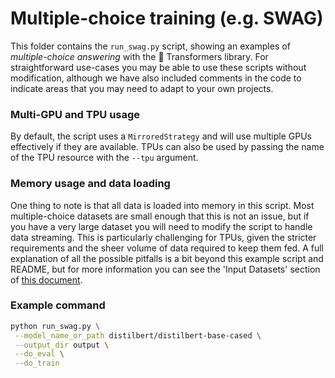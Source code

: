 <!---
Copyright 2021 The HuggingFace Team. All rights reserved.

Licensed under the Apache License, Version 2.0 (the "License");
you may not use this file except in compliance with the License.
You may obtain a copy of the License at

    http://www.apache.org/licenses/LICENSE-2.0

Unless required by applicable law or agreed to in writing, software
distributed under the License is distributed on an "AS IS" BASIS,
WITHOUT WARRANTIES OR CONDITIONS OF ANY KIND, either express or implied.
See the License for the specific language governing permissions and
limitations under the License.
-->
# Multiple-choice training (e.g. SWAG)

This folder contains the `run_swag.py` script, showing an examples of *multiple-choice answering* with the 
🤗 Transformers library. For straightforward use-cases you may be able to use these scripts without modification, 
although we have also included comments in the code to indicate areas that you may need to adapt to your own projects.

### Multi-GPU and TPU usage

By default, the script uses a `MirroredStrategy` and will use multiple GPUs effectively if they are available. TPUs
can also be used by passing the name of the TPU resource with the `--tpu` argument.

### Memory usage and data loading

One thing to note is that all data is loaded into memory in this script. Most multiple-choice datasets are small
enough that this is not an issue, but if you have a very large dataset you will need to modify the script to handle
data streaming. This is particularly challenging for TPUs, given the stricter requirements and the sheer volume of data
required to keep them fed. A full explanation of all the possible pitfalls is a bit beyond this example script and 
README, but for more information you can see the 'Input Datasets' section of 
[this document](https://www.tensorflow.org/guide/tpu).

### Example command
```bash
python run_swag.py \
 --model_name_or_path distilbert/distilbert-base-cased \
 --output_dir output \
 --do_eval \
 --do_train
```
